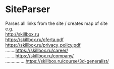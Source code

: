 # SiteParser
 Parses all links from the site / creates map of site<br>
e.g.
<br>
http://skillbox.ru<br>
https://skillbox.ru/oferta.pdf<br>
https://skillbox.ru/privacy_policy.pdf<br>
........https://skillbox.ru/career/<br>
........https://skillbox.ru/company/<br>
................https://skillbox.ru/course/3d-generalist/<br>

<br>
